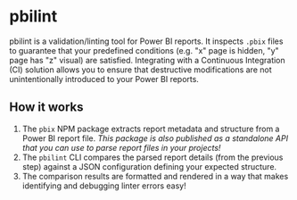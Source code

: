 # pbilint

pbilint is a validation/linting tool for Power BI reports. It inspects `.pbix` files to guarantee that your predefined conditions (e.g. "x" page is hidden, "y" page has "z" visual) are satisfied. Integrating with a Continuous Integration (CI) solution allows you to ensure that destructive modifications are not unintentionally introduced to your Power BI reports.

## How it works

1. The `pbix` NPM package extracts report metadata and structure from a Power BI report file. *This package is also published as a standalone API that you can use to parse report files in your projects!*
1. The `pbilint` CLI compares the parsed report details (from the previous step) against a JSON configuration defining your expected structure.
1. The comparison results are formatted and rendered in a way that makes identifying and debugging linter errors easy!
